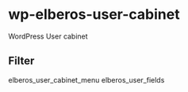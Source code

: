 # wp-elberos-user-cabinet
WordPress User cabinet

## Filter

elberos_user_cabinet_menu
elberos_user_fields